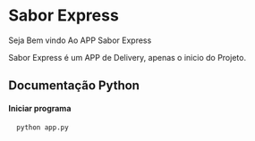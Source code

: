 
# Sabor Express

Seja Bem vindo Ao APP Sabor Express

Sabor Express é um APP de Delivery, apenas o inicio do Projeto.


## Documentação Python

#### Iniciar programa

```http
  python app.py